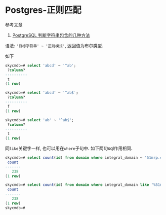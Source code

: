 # Postgres-正则匹配

参考文章

1. [PostgreSQL 判断字符串包含的几种方法](https://blog.csdn.net/luojinbai/article/details/45461837)

语法: `'目标字符串' ~ '正则模式'`, 返回值为布尔类型.

如下

```sql
skycmdb=# select 'abcd' ~ '^ab';
 ?column?
----------
 t
(1 row)

skycmdb=# select 'abcd' ~ '^ab$';
 ?column?
----------
 f
(1 row)

skycmdb=# select 'ab' ~ '^ab$';
 ?column?
----------
 t
(1 row)
```

同`like`关键字一样, 也可以用在`where`子句中. 如下两句sql作用相同.

```sql
skycmdb=# select count(id) from domain where integral_domain ~ '51mrp.com';
 count
-------
   238
(1 row)

skycmdb=# select count(id) from domain where integral_domain like '%51mrp.com%';
 count
-------
   238
(1 row)
skycmdb=#
```